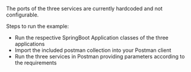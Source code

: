 The ports of the three services are currently hardcoded and not configurable.

Steps to run the example:
- Run the respective SpringBoot Application classes of the three applications
- Import the included postman collection into your Postman client
- Run the three services in Postman providing parameters according to the requirements